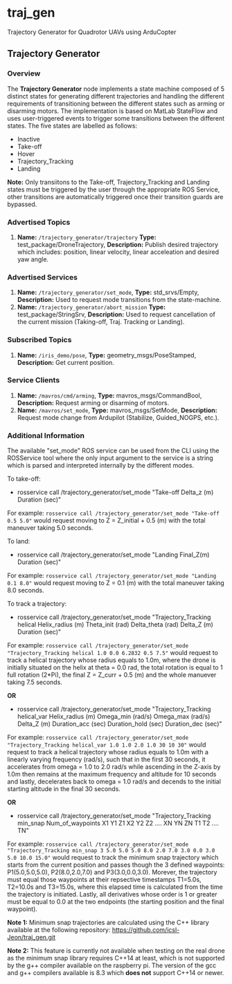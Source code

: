 # traj_gen
Trajectory Generator for Quadrotor UAVs using ArduCopter

## Trajectory Generator

### Overview
The **Trajectory Generator** node implements a state machine composed of 5 distinct states for generating different trajectories and handling the different requirements of  transitioning between the different states such as arming or disarming motors. The implementation is based on MatLab StateFlow and uses user-triggered events to trigger some transitions between the different states. The five states are labelled as follows:

* Inactive
* Take-off
* Hover
* Trajectory_Tracking
* Landing

**Note:** Only transiitons to the Take-off, Trajectory_Tracking and Landing states must be triggered by the user through the appropriate ROS Service, other transitions are automatically triggered once their transition guards are bypassed.

### Advertised Topics
1. **Name:** `/trajectory_generator/trajectory` **Type:** test_package/DroneTrajectory, **Description:** Publish desired trajectory which includes: position, linear velocity, linear acceleation and desired yaw angle.

### Advertised Services
1. **Name:** `/trajectory_generator/set_mode`, **Type:** std_srvs/Empty, **Description:** Used to request mode transitions from the state-machine.
2. **Name:** `/trajectory_generator/abort_mission` **Type:** test_package/StringSrv, **Description:** Used to request cancellation of the current mission (Taking-off, Traj. Tracking or Landing).

### Subscribed Topics
1. **Name:** `/iris_demo/pose`, **Type:** geometry_msgs/PoseStamped, **Description:** Get current position.

### Service Clients
1. **Name:** `/mavros/cmd/arming`, **Type:** mavros_msgs/CommandBool, **Description:** Request arming or disarming of motors.
2. **Name:** `/mavros/set_mode`, **Type:** mavros_msgs/SetMode, **Description:** Request mode change from Ardupilot (Stabilize, Guided_NOGPS, etc.).

### Additional Information

The available "set_mode" ROS service can be used from the CLI using the ROSService tool where the only input argument to the service is a string which is parsed and interpreted internally by the different modes. 

To take-off:

* rosservice call /trajectory_generator/set_mode "Take-off Delta_z (m) Duration (sec)"

For example: `rosservice call /trajectory_generator/set_mode "Take-off 0.5 5.0"` would request moving to Z = Z_initial + 0.5 (m) with the total maneuver taking 5.0 seconds.

To land:

* rosservice call /trajectory_generator/set_mode "Landing Final_Z(m) Duration (sec)"

For example: `rosservice call /trajectory_generator/set_mode "Landing 0.1 8.0"` would request moving to Z = 0.1 (m) with the total maneuver taking 8.0 seconds.

To track a trajectory:

* rosservice call /trajectory_generator/set_mode "Trajectory_Tracking helical Helix_radius (m) Theta_init (rad) Delta_theta (rad) Delta_Z (m) Duration (sec)"

For example: `rosservice call /trajectory_generator/set_mode "Trajectory_Tracking helical 1.0 0.0 6.2832 0.5 7.5"` would request to track a helical trajectory whose radius equals to 1.0m, where the drone is initially situated on the helix at theta = 0.0 rad, the total rotation is equal to 1 full rotation (2*Pi), the final Z = Z_curr + 0.5 (m) and the whole manuever taking 7.5 seconds.

**OR**

* rosservice call /trajectory_generator/set_mode "Trajectory_Tracking helical_var Helix_radius (m) Omega_min (rad/s) Omega_max (rad/s) Delta_Z (m) Duration_acc (sec) Duration_hold (sec) Duration_dec (sec)"

For example: `rosservice call /trajectory_generator/set_mode "Trajectory_Tracking helical_var 1.0 1.0 2.0 1.0 30 10 30"` would request to track a helical trajectory whose radius equals to 1.0m with a linearly varying frequency (rad/s), such that in the first 30 seconds, it accelerates from omega = 1.0 to 2.0 rad/s while ascending in the Z-axis by 1.0m then remains at the maximum frequency and altitude for 10 seconds and lastly, decelerates back to omega = 1.0 rad/s and decends to the initial starting altitude in the final 30 seconds. 

**OR**

* rosservice call /trajectory_generator/set_mode "Trajectory_Tracking min_snap Num_of_waypoints X1 Y1 Z1 X2 Y2 Z2 .... XN YN ZN T1 T2 .... TN"

For example: `rosservice call /trajectory_generator/set_mode "Trajectory_Tracking min_snap 3 5.0 5.0 5.0 8.0 2.0 7.0 3.0 0.0 3.0 5.0 10.0 15.0"` would request to track the minimum snap trajectory which starts from the current position and passes though the 3 defined waypoints: P1(5.0,5.0,5.0), P2(8.0,2.0,7.0) and P3(3.0,0.0,3.0). Morever, the trajectory must equal those waypoints at their repsective timestamps T1=5.0s, T2=10.0s and T3=15.0s, where this elapsed time is calculated from the time the trajectory is initiated. Lastly, all derivatives whose order is 1 or greater must be equal to 0.0 at the two endpoints (the starting position and the final waypoint).

**Note 1:** Minimum snap trajectories are calculated using the C++ library available at the following repository: https://github.com/icsl-Jeon/traj_gen.git

**Note 2:** This feature is currently not available when testing on the real drone as the minimum snap library requires C++14 at least, which is not supported by the g++ compiler available on the raspberry pi. The version of the gcc and g++ compilers available is 8.3 which **does not** support C++14 or newer.
